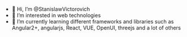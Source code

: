- 👋 Hi, I’m @StanislawVictorovich
- 👀 I’m interested in web technologies
- 🌱 I’m currently learning different frameworks and libraries such as Angular2+, angularjs, React, VUE, OpenUI, threejs and a lot of others

<!---
StanislawVictorovich/StanislawVictorovich is a ✨ special ✨ repository because its `README.md` (this file) appears on your GitHub profile.
You can click the Preview link to take a look at your changes.
--->
